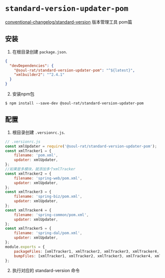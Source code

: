 # `standard-version-updater-pom`


[conventional-changelog/standard-version](https://github.com/conventional-changelog/standard-version)
版本管理工具 pom篇

## 安装

1. 在根目录创建 `package.json`.

```json
{
  "devDependencies": {
    "@soul-rat/standard-version-updater-pom": "^${latest}",
    "xmlbuilder2": "^2.4.1"
  }
}
```

2. 安装npm包

```shell
$ npm install --save-dev @soul-rat/standard-version-updater-pom
```

## 配置


1. 根目录创建 `.versionrc.js`.

```js
// .versionrc.js
const xmlUpdater = require('@soul-rat/standard-version-updater-pom');
const xmlTracker1 = {
    filename: 'pom.xml',
    updater: xmlUpdater,
};
//如果是多模块，就添加多个xmlTracker
const xmlTracker2 = {
    filename: 'spring-web/pom.xml',
    updater: xmlUpdater,
};
const xmlTracker3 = {
    filename: 'spring-biz/pom.xml',
    updater: xmlUpdater,
};
const xmlTracker4 = {
    filename: 'spring-common/pom.xml',
    updater: xmlUpdater,
};
const xmlTracker5 = {
    filename: 'spring-dal/pom.xml',
    updater: xmlUpdater,
};
module.exports = {
    packageFiles: [xmlTracker1, xmlTracker2, xmlTracker3, xmlTracker4, xmlTracker5],
    bumpFiles: [xmlTracker1, xmlTracker2, xmlTracker3, xmlTracker4, xmlTracker5],
};
```
2. 执行对应的 standard-version 命令
